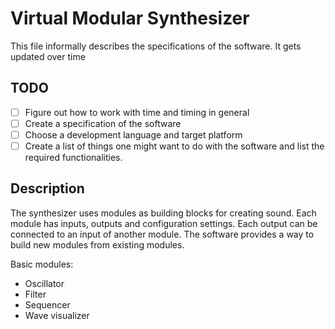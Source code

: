 # Virtual Modular Synthesizer

This file informally describes the specifications of the software. It gets updated over time

## TODO
- [ ] Figure out how to work with time and timing in general
- [ ] Create a specification of the software
- [ ] Choose a development language and target platform
- [ ] Create a list of things one might want to do with the software and list the required functionalities.

## Description

The synthesizer uses modules as building blocks for creating sound. Each module has inputs, outputs and configuration settings. Each output can be connected to an input of another module. The software provides a way to build new modules from existing modules.

Basic modules:
- Oscillator
- Filter
- Sequencer
- Wave visualizer